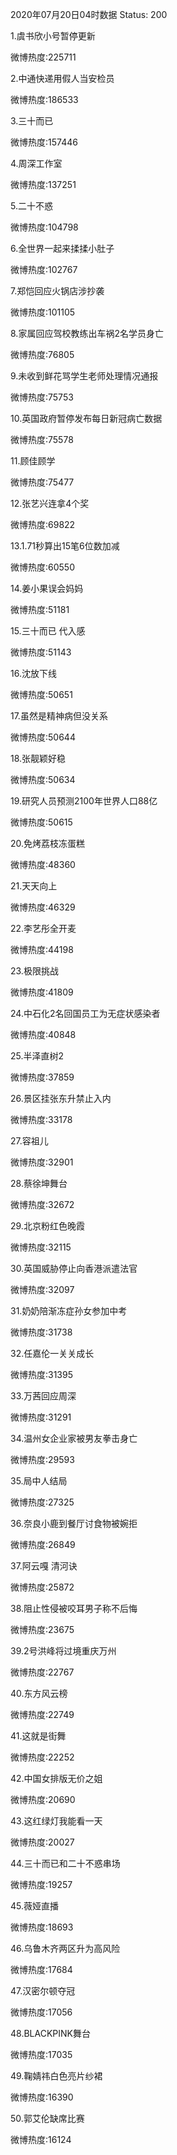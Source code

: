 2020年07月20日04时数据
Status: 200

1.虞书欣小号暂停更新

微博热度:225711

2.中通快递用假人当安检员

微博热度:186533

3.三十而已

微博热度:157446

4.周深工作室

微博热度:137251

5.二十不惑

微博热度:104798

6.全世界一起来揉揉小肚子

微博热度:102767

7.郑恺回应火锅店涉抄袭

微博热度:101105

8.家属回应驾校教练出车祸2名学员身亡

微博热度:76805

9.未收到鲜花骂学生老师处理情况通报

微博热度:75753

10.英国政府暂停发布每日新冠病亡数据

微博热度:75578

11.顾佳顾学

微博热度:75477

12.张艺兴连拿4个奖

微博热度:69822

13.1.71秒算出15笔6位数加减

微博热度:60550

14.姜小果误会妈妈

微博热度:51181

15.三十而已 代入感

微博热度:51143

16.沈放下线

微博热度:50651

17.虽然是精神病但没关系

微博热度:50644

18.张靓颖好稳

微博热度:50634

19.研究人员预测2100年世界人口88亿

微博热度:50615

20.免烤荔枝冻蛋糕

微博热度:48360

21.天天向上

微博热度:46329

22.李艺彤全开麦

微博热度:44198

23.极限挑战

微博热度:41809

24.中石化2名回国员工为无症状感染者

微博热度:40848

25.半泽直树2

微博热度:37859

26.景区挂张东升禁止入内

微博热度:33178

27.容祖儿

微博热度:32901

28.蔡徐坤舞台

微博热度:32672

29.北京粉红色晚霞

微博热度:32115

30.英国威胁停止向香港派遣法官

微博热度:32097

31.奶奶陪渐冻症孙女参加中考

微博热度:31738

32.任嘉伦一关关成长

微博热度:31395

33.万茜回应周深

微博热度:31291

34.温州女企业家被男友拳击身亡

微博热度:29593

35.局中人结局

微博热度:27325

36.奈良小鹿到餐厅讨食物被婉拒

微博热度:26849

37.阿云嘎 清河诀

微博热度:25872

38.阻止性侵被咬耳男子称不后悔

微博热度:23675

39.2号洪峰将过境重庆万州

微博热度:22767

40.东方风云榜

微博热度:22749

41.这就是街舞

微博热度:22252

42.中国女排版无价之姐

微博热度:20690

43.这红绿灯我能看一天

微博热度:20027

44.三十而已和二十不惑串场

微博热度:19257

45.薇娅直播

微博热度:18693

46.乌鲁木齐两区升为高风险

微博热度:17684

47.汉密尔顿夺冠

微博热度:17056

48.BLACKPINK舞台

微博热度:17035

49.鞠婧祎白色亮片纱裙

微博热度:16390

50.郭艾伦缺席比赛

微博热度:16124

